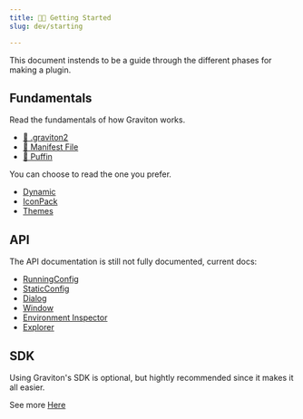 ```yaml
---
title: 👋🏻 Getting Started
slug: dev/starting

---
```


This document instends to be a guide through the different phases for making a plugin.


## Fundamentals

Read the fundamentals of how Graviton works.

*  [🧰 .graviton2](fundamentals/graviton2)
* [🧾 Manifest File](fundamentals/plugins/manifest)
* [🐧 Puffin](fundamentals/puffin)

You can choose to read the one you prefer.
* [Dynamic](fundamentals/plugins/dynamic)
* [IconPack](fundamentals/plugins/iconpacks)
* [Themes](fundamentals/plugins/themes)

## API

The API documentation is still not fully documented, current docs:

* [RunningConfig](api/runningconfig)
* [StaticConfig](api/staticconfig)
* [Dialog](api/dialogs)
* [Window](api/window)
* [Environment Inspector](api/env_inspectors)
* [Explorer](api/explorer)

## SDK

Using Graviton's SDK is optional, but hightly recommended since it makes it all easier.

See more [Here](sdk/about)
